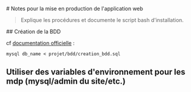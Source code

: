 # Notes pour la mise en production de l'application web

> Explique les procédures et documente le script bash d'installation.


## Création de la BDD

cf [documentation officielle](https://dev.mysql.com/doc/refman/8.0/en/mysql-batch-commands.html) :

    mysql db_name < projet/bdd/creation_bdd.sql

## Utiliser des variables d'environnement pour les mdp (mysql/admin du site/etc.)
